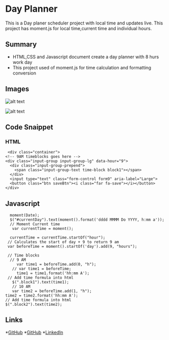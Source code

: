 # Day Planner
 This is a Day planer scheduler project with local time and updates live.
 This project has moment.js for local time,current time and individual hours.
 

## Summary

* HTML,CSS and Javascript document create a day planner with 8 hurs work day
* This project used of moment.js for time calculation and formatting conversion

## Images

 ![alt text](https://lh3.googleusercontent.com/sIc4NLCmFn8O9tnpfkV-RTRm4esm5MqLSYtgqYayEVyl0WcZ-N38HRZnApIVvoqyuBs9l3U=s500)
 
 ![alt text](https://lh3.googleusercontent.com/sY6AiuMdegooIPoI8b9bS90mK6JRJu67cp0nCJIeZ8Z3PtJsuby-gJ2FHKZYnzAJ-RFUGek=s500)
 

 ## Code Snaippet
  ### HTML
  
     <div class="container">
    <!-- 9AM timeblocks goes here -->
    <div class="input-group input-group-lg" data-hour="9">
      <div class="input-group-prepend">
        <span class="input-group-text time-block block1"></span>
      </div>
      <input type="text" class="form-control form9" aria-label="Large">
      <button class="btn saveBtn"><i class="far fa-save"></i></button>
    </div>
  
  
  
  
  
  
  
  
  ## Javascript

      moment(Date);
      $("#currentDay").text(moment().format('dddd MMMM Do YYYY, h:mm a'));
      // Moment Current time 
       var currentTime = moment();

      currentTime = currentTime.startOf("hour");
     // Calculates the start of day + 9 to return 9 am
     var beforeTime = moment().startOf('day').add(9, "hours");

     // Time blocks
      // 9 AM 
         var time1 = beforeTime.add(0, "h");
       // var time1 = beforeTime;
         time1 = time1.format('hh:mm A');
     // Add time formula into html
       $(".block1").text(time1);
       // 10 AM
       var time2 = beforeTime.add(1, "h");
    time2 = time2.format('hh:mm A');
    // Add time formula into html
    $(".block2").text(time2);
      

  ## Links
  *[GitHub]()
  *[GitHub]()
  *[LinkedIn](https://www.linkedin.com/in/abuye-mamuye-5a49921b0/)
